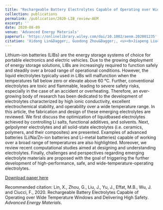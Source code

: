 ```yaml
---
title: "Rechargeable Battery Electrolytes Capable of Operating over Wide Temperature Windows and Delivering High Safety"
collection: publications
permalink: /publication/2020-LIB_review-AEM
excerpt: ''
date: 2020-08-09
venue: 'Advanced Energy Materials'
paperurl: 'https://onlinelibrary.wiley.com/doi/10.1002/aenm.202001235'
citation: 'Xidong Lin&Dagger;, Guodong Zhou&Dagger;, <u><b>Jiapeng Liu</b></u>&Dagger;, Jing Yu, Mohammed B Effat, Junxiong Wu, and Francesco Ciucci*. (2020). &quot;Rechargeable Battery Electrolytes Capable of Operating over Wide Temperature Windows and Delivering High Safety.&quot; <i>Advanced Energy Materials</i>.'
---
```

Lithium-ion batteries (LIBs) are the energy storage systems of choice for portable electronics and electric vehicles. Due to the growing deployment of energy storage solutions, LIBs are increasingly required to function safely and steadily over a broad range of operational conditions. However, the liquid electrolytes typically used in LIBs will malfunction when the temperatures fall below zero or elevate above 60 °C. Further, conventional electrolytes are toxic and flammable, leading to severe safety risks, especially in the case of an accident or overheating. Therefore, an ever-growing body of research has been dedicated to the development of electrolytes characterized by high ionic conductivity, excellent electrochemical stability, and operability over a wide temperature range. In this article, the fabrication and design of these emerging electrolytes are reviewed. We first discuss the optimization of liquidbased electrolytes achieved by controlling Li salts, functional additives, and solvents. Next, gelpolymer electrolytes and all solid-state electrolytes (i.e. ceramics, polymers, and their composites) are presented. Examples of advanced batteries (Li/Na/Zn-ion batteries and Li-metal batteries) capable of working over a broad range of temperatures are also highlighted. Moreover, we review recent computational studies aimed at designing and understanding electrolytes. Finally, challenges and perspectives regarding emerging electrolyte materials are proposed with the goal of triggering the further development of high-performance, safe, and wide-temperature-operating electrolytes.

[Download paper here](http://jiapeng-liu.github.io/files/XD-Lin_2020_LIB_review_AEM.pdf)

Recommended citation: Lin, X., Zhou, G., Liu, J., Yu, J., Effat, M.B., Wu, J. and Ciucci, F., 2020. Rechargeable Battery Electrolytes Capable of Operating over Wide Temperature Windows and Delivering High Safety. <i>Advanced Energy Materials</i>.
